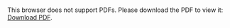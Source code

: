 <object data="christ-in-song/CIS1908pdfs/263.pdf" type="application/pdf" width="100%" height="1024px">
    <embed src="christ-in-song/CIS1908pdfs/263.pdf">
        <p>This browser does not support PDFs. Please download the PDF to view it: <a href="christ-in-song/CIS1908pdfs/263.pdf">Download PDF</a>.</p>
    </embed>
</object>
